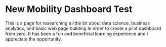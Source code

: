 # New Mobility Dashboard Test

This is a page for researching a little bit about data science, business analytics, and basic web page building in order to create a pilot dashboard from zero.  It has been a fun and beneficial learning experience and I appreciate the opportunity.



